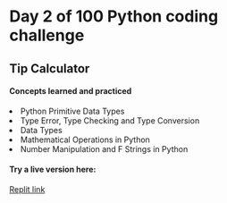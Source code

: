 <h1>Day 2 of 100 Python coding challenge</h1>
<h2>Tip Calculator</h2>
<h4>Concepts learned and practiced </h4>

<li>Python Primitive Data Types</li>
<li>Type Error, Type Checking and Type Conversion</li>
<li>Data Types</li>
<li>Mathematical Operations in Python</li>
<li>Number Manipulation and F Strings in Python</li>

<h4>Try a live version here:</h4>
<a href="https://replit.com/@NicholW/tip-calculator-start#main.py">Replit link</a>

